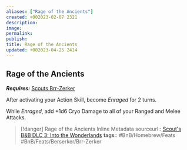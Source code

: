 ```yaml
---
aliases: ["Rage of the Ancients"]
created: +002023-02-07 2321
description: 
image: 
permalink: 
publish: 
title: Rage of the Ancients
updated: +002023-04-25 2414
---
```


## Rage of the Ancients

***Requires:*** [Scouts Brr-Zerker](Scouts%20Brr-Zerker.md)

After activating your Action Skill, become *Enraged* for 2 turns.

While *Enraged*, add +1d6 Cryo Damage to all of your Ranged and Melee Attacks.

> [!danger] Rage of the Ancients Inline Metadata
> sourceurl:: [Scout's B&B DLC 3: Into the Wonderlands](https://docs.google.com/document/d/1MLOgrWwcLNTnP9PuXrKiLImy7SUh4hXO8arVUAlmdp0/edit)
> **tags**:: #BnB/Homebrew/Feats #BnB/Feats/Berserker/Brr-Zerker

